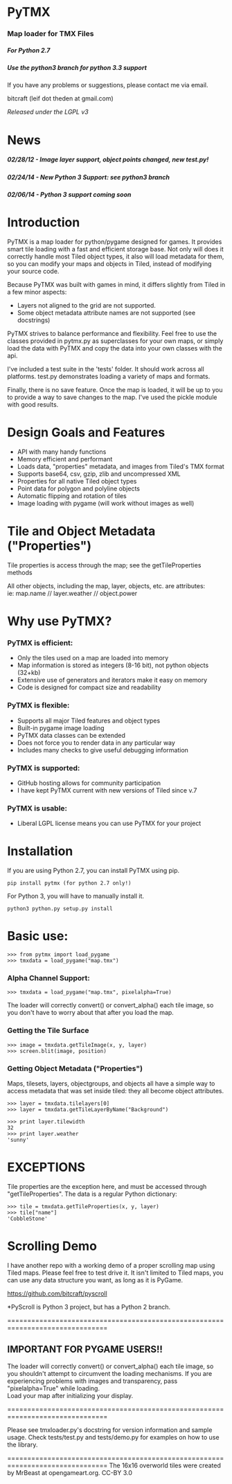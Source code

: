 PyTMX
===============================================================================

### Map loader for TMX Files
##### For Python 2.7
##### *Use the python3 branch for python 3.3 support*


If you have any problems or suggestions, please contact me via email.

bitcraft (leif dot theden at gmail.com)

*Released under the LGPL v3*



News
===============================================================================

##### 02/28/12 - Image layer support, object points changed, new test.py!
##### 02/24/14 - New Python 3 Support: see python3 branch
##### 02/06/14 - Python 3 support coming soon




Introduction
===============================================================================

PyTMX is a map loader for python/pygame designed for games.  It provides smart
tile loading with a fast and efficient storage base.  Not only will does it
correctly handle most Tiled object types, it also will load metadata for
them, so you can modify your maps and objects in Tiled, instead of modifying
your source code.

Because PyTMX was built with games in mind, it differs slightly from Tiled in
a few minor aspects:

- Layers not aligned to the grid are not supported.
- Some object metadata attribute names are not supported (see docstrings)


PyTMX strives to balance performance and flexibility.  Feel free to use the
classes provided in pytmx.py as superclasses for your own maps, or simply
load the data with PyTMX and copy the data into your own classes with the api.

I've included a test suite in the 'tests' folder.  It should work across all
platforms.  test.py demonstrates loading a variety of maps and formats.

Finally, there is no save feature.  Once the map is loaded, it will be up to
you to provide a way to save changes to the map.  I've used the pickle module
with good results.


Design Goals and Features
===============================================================================

* API with many handy functions
* Memory efficient and performant
* Loads data, "properties" metadata, and images from Tiled's TMX format
* Supports base64, csv, gzip, zlib and uncompressed XML
* Properties for all native Tiled object types
* Point data for polygon and polyline objects
* Automatic flipping and rotation of tiles
* Image loading with pygame (will work without images as well)


Tile and Object Metadata ("Properties")
===============================================================================

Tile properties is access through the map; see the getTileProperties methods

All other objects, including the map, layer, objects, etc. are attributes:     
  ie: map.name  //  layer.weather  // object.power


Why use PyTMX?
===============================================================================

### PyTMX is efficient:
* Only the tiles used on a map are loaded into memory
* Map information is stored as integers (8-16 bit), not python objects (32+kb)
* Extensive use of generators and iterators make it easy on memory
* Code is designed for compact size and readability

### PyTMX is flexible:
* Supports all major Tiled features and object types
* Built-in pygame image loading
* PyTMX data classes can be extended
* Does not force you to render data in any particular way
* Includes many checks to give useful debugging information

### PyTMX is supported:
* GitHub hosting allows for community participation
* I have kept PyTMX current with new versions of Tiled since v.7

### PyTMX is usable:
* Liberal LGPL license means you can use PyTMX for your project


Installation
===============================================================================

If you are using Python 2.7, you can install PyTMX using pip.

    pip install pytmx (for python 2.7 only!)

For Python 3, you will have to manually install it.

    python3 python.py setup.py install


Basic use:
===============================================================================

    >>> from pytmx import load_pygame
    >>> tmxdata = load_pygame("map.tmx")


### Alpha Channel Support:

    >>> tmxdata = load_pygame("map.tmx", pixelalpha=True)

The loader will correctly convert() or convert_alpha() each tile image, so you
don't have to worry about that after you load the map.


### Getting the Tile Surface

    >>> image = tmxdata.getTileImage(x, y, layer)
    >>> screen.blit(image, position)


### Getting Object Metadata ("Properties")

Maps, tilesets, layers, objectgroups, and objects all have a simple way to
access metadata that was set inside tiled: they all become object attributes.

    >>> layer = tmxdata.tilelayers[0]
    >>> layer = tmxdata.getTileLayerByName("Background")

    >>> print layer.tilewidth
    32
    >>> print layer.weather
    'sunny'


EXCEPTIONS
===============================================================================
Tile properties are the exception here, and must be accessed through
"getTileProperties".  The data is a regular Python dictionary:

    >>> tile = tmxdata.getTileProperties(x, y, layer)
    >>> tile["name"]
    'CobbleStone'


Scrolling Demo
===============================================================================

I have another repo with a working demo of a proper scrolling map using Tiled
maps.  Please feel free to test drive it.  It isn't limited to Tiled maps,
you can use any data structure you want, as long as it is PyGame.    

https://github.com/bitcraft/pyscroll

*PyScroll is Python 3 project, but has a Python 2 branch.


===============================================================================
## IMPORTANT FOR PYGAME USERS!!

The loader will correctly convert() or convert_alpha() each tile image, so you
shouldn't attempt to circumvent the loading mechanisms.  If you are experiencing
problems with images and transparency, pass "pixelalpha=True" while loading.    
Load your map after initializing your display.

===============================================================================

Please see tmxloader.py's docstring for version information and sample usage.
Check tests/test.py and tests/demo.py for examples on how to use the library.

===============================================================================
The 16x16 overworld tiles were created by MrBeast at opengameart.org. CC-BY 3.0
